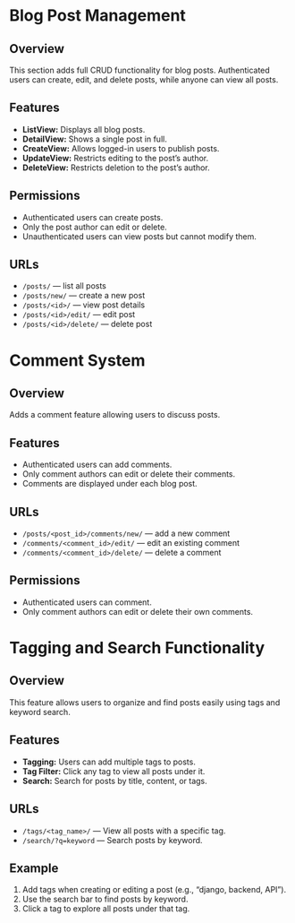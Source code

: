 # Blog Post Management

## Overview
This section adds full CRUD functionality for blog posts. Authenticated users can create, edit, and delete posts, while anyone can view all posts.

## Features
- **ListView:** Displays all blog posts.
- **DetailView:** Shows a single post in full.
- **CreateView:** Allows logged-in users to publish posts.
- **UpdateView:** Restricts editing to the post’s author.
- **DeleteView:** Restricts deletion to the post’s author.

## Permissions
- Authenticated users can create posts.
- Only the post author can edit or delete.
- Unauthenticated users can view posts but cannot modify them.

## URLs
- `/posts/` — list all posts
- `/posts/new/` — create a new post
- `/posts/<id>/` — view post details
- `/posts/<id>/edit/` — edit post
- `/posts/<id>/delete/` — delete post

# Comment System

## Overview
Adds a comment feature allowing users to discuss posts.

## Features
- Authenticated users can add comments.
- Only comment authors can edit or delete their comments.
- Comments are displayed under each blog post.

## URLs
- `/posts/<post_id>/comments/new/` — add a new comment
- `/comments/<comment_id>/edit/` — edit an existing comment
- `/comments/<comment_id>/delete/` — delete a comment

## Permissions
- Authenticated users can comment.
- Only comment authors can edit or delete their own comments.


# Tagging and Search Functionality

## Overview
This feature allows users to organize and find posts easily using tags and keyword search.

## Features
- **Tagging:** Users can add multiple tags to posts.
- **Tag Filter:** Click any tag to view all posts under it.
- **Search:** Search for posts by title, content, or tags.

## URLs
- `/tags/<tag_name>/` — View all posts with a specific tag.
- `/search/?q=keyword` — Search posts by keyword.

## Example
1. Add tags when creating or editing a post (e.g., “django, backend, API”).
2. Use the search bar to find posts by keyword.
3. Click a tag to explore all posts under that tag.
